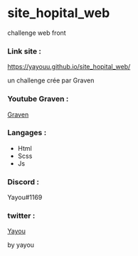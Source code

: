 # site_hopital_web
challenge web front



### Link site : 
 https://yayouu.github.io/site_hopital_web/ 
    

un challenge crée par Graven 


### Youtube Graven : 

<a href="https://www.youtube.com/channel/UCIHVyohXw6j2T-83-uLngEg">Graven</a>
    
    
### Langages : 

  - Html
  - Scss
  - Js
  
  
  
 ### Discord : 
  Yayou#1169 
      
 ### twitter : 
 
 <a href="https://twitter.com/PacLey1">Yayou</a>
  
  
  
  
  
  by yayou
 
    
    
  
